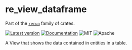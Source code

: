 # re_view_dataframe

Part of the [`rerun`](https://github.com/rerun-io/rerun) family of crates.

[![Latest version](https://img.shields.io/crates/v/re_view_dataframe.svg)](https://crates.io/crates/re_view_dataframe)
[![Documentation](https://docs.rs/re_view_dataframe/badge.svg?speculative-link)](https://docs.rs/re_view_dataframe?speculative-link)
![MIT](https://img.shields.io/badge/license-MIT-blue.svg)
![Apache](https://img.shields.io/badge/license-Apache-blue.svg)

A View that shows the data contained in entities in a table.
